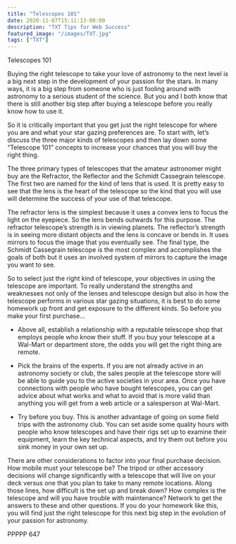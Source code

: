 ```yaml
---
title: "Telescopes 101"
date: 2020-11-07T15:11:13-08:00
description: "TXT Tips for Web Success"
featured_image: "/images/TXT.jpg"
tags: ["TXT"]
---
```


Telescopes 101

Buying the right telescope to take your love of astronomy to the next level is a big next step in the development of your passion for the stars.  In many ways, it is a big step from someone who is just fooling around with astronomy to a serious student of the science.  But you and I both know that there is still another big step after buying a telescope before you really know how to use it.

So it is critically important that you get just the right telescope for where you are and what your star gazing preferences are.  To start with, let’s discuss the three major kinds of telescopes and then lay down some “Telescope 101” concepts to increase your chances that you will buy the right thing.

The three primary types of telescopes that the amateur astronomer might buy are the Refractor, the Reflector and the Schmidt Cassegrain telescope.  The first two are named for the kind of lens that is used.  It is pretty easy to see that the lens is the heart of the telescope so the kind that you will use will determine the success of your use of that telescope.

The refractor lens is the simplest because it uses a convex lens to focus the light on the eyepiece.  So the lens bends outwards for this purpose.  The refractor telescope’s strength is in viewing planets.  The reflector’s strength is in seeing more distant objects and the lens is concave or bends in.  It uses mirrors to focus the image that you eventually see.  The final type, the Schmidt Cassegrain telescope is the most complex and accomplishes the goals of both but it uses an involved system of mirrors to capture the image you want to see.

So to select just the right kind of telescope, your objectives in using the telescope are important.  To really understand the strengths and weaknesses not only of the lenses and telescope design but also in how the telescope performs in various star gazing situations, it is best to do some homework up front and get exposure to the different kinds.  So before you make your first purchase…

*	Above all, establish a relationship with a reputable telescope shop that employs people who know their stuff.  If you buy your telescope at a Wal-Mart or department store, the odds you will get the right thing are remote.

*	Pick the brains of the experts.  If you are not already active in an astronomy society or club, the sales people at the telescope store will be able to guide you to the active societies in your area.  Once you have connections with people who have bought telescopes, you can get advice about what works and what to avoid that is more valid than anything you will get from a web article or a salesperson at Wal-Mart.

*	Try before you buy.  This is another advantage of going on some field trips with the astronomy club.  You can set aside some quality hours with people who know telescopes and have their rigs set up to examine their equipment, learn the key technical aspects, and try them out before you sink money in your own set up.

There are other considerations to factor into your final purchase decision.  How mobile must your telescope be?  The tripod or other accessory decisions will change significantly with a telescope that will live on your deck versus one that you plan to take to many remote locations.  Along those lines, how difficult is the set up and break down?  How complex is the telescope and will you have trouble with maintenance?  Network to get the answers to these and other questions.  If you do your homework like this, you will find just the right telescope for this next big step in the evolution of your passion for astronomy.

PPPPP 647

